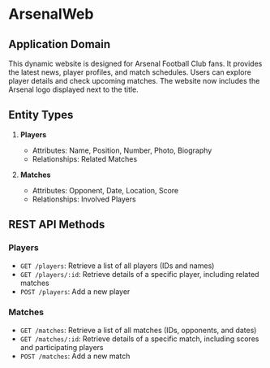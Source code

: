 # ArsenalWeb

## Application Domain
This dynamic website is designed for Arsenal Football Club fans. It provides the latest news, player profiles, and match schedules. Users can explore player details and check upcoming matches. The website now includes the Arsenal logo displayed next to the title.

## Entity Types
1. **Players**
   - Attributes: Name, Position, Number, Photo, Biography
   - Relationships: Related Matches

2. **Matches**
   - Attributes: Opponent, Date, Location, Score
   - Relationships: Involved Players

## REST API Methods
### Players
- `GET /players`: Retrieve a list of all players (IDs and names)
- `GET /players/:id`: Retrieve details of a specific player, including related matches
- `POST /players`: Add a new player

### Matches
- `GET /matches`: Retrieve a list of all matches (IDs, opponents, and dates)
- `GET /matches/:id`: Retrieve details of a specific match, including scores and participating players
- `POST /matches`: Add a new match
